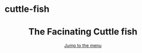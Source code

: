 # cuttle-fish
<header>
  <h1 id=''logo''>The Facinating Cuttle fish</h1>
  <a id=''nav-jump'' href=''#menu''>Jump to the menu </a>
  </header>
